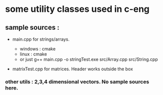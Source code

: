 # some utility classes used in c-eng

## sample sources :
 * main.cpp for strings/arrays.
   * windows : cmake
   * linux : cmake 
   * or just g++ main.cpp -o stringTest.exe src/Array.cpp src/String.cpp

 * matrixTest.cpp for matrices. Header works outside the box

### other utils : 2,3,4 dimensional vectors. No sample sources here.